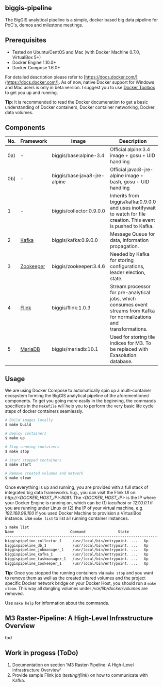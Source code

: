 ## biggis-pipeline
The BigGIS analytical pipeline is a simple, docker based big data pipeline for PoC's, demos and milestone meetings.

## Prerequisites
- Tested on Ubuntu/CentOS and Mac (with Docker Machine 0.7.0, VirtualBox 5+)
- Docker Engine 1.10.0+
- Docker Compose 1.6.0+

For detailed description please refer to [https://docs.docker.com/](https://docs.docker.com/). As of now, native Docker support for Windows and Mac users is only in beta version. I suggest you to use [Docker Toolbox](https://docs.docker.com/toolbox/overview/) to get you up and running.

**Tip**: It is recommended to read the Docker documenation to get a basic understanding of Docker containers, Docker container networking, Docker data volumes.

## Components
| No.   | Framework                                  | Image                        | Description                                                                                                               |
|-------|--------------------------------------------|------------------------------|---------------------------------------------------------------------------------------------------------------------------|
| 0a)   | -                                          | biggis/base:alpine-3.4       | Official alpine:3.4 image + gosu + UID handling                                                                           |
| 0b)   | -                                          | biggis/base:java8-jre-alpine | Official java:8-jre-alpine image + bash, gosu + UID handling                                                              |
| 1     | -                                          | biggis/collector:0.9.0.0     | Inherits from biggis/kafka:0.9.0.0 and uses inotifywait to watch for file creation. This event is pushed to Kafka.        |
| 2     | [Kafka](http://kafka.apache.org/)          | biggis/kafka:0.9.0.0         | Message Queue for data, information propagation.                                                                          |
| 3     | [Zookeeper](https://zookeeper.apache.org/) | biggis/zookeeper:3.4.6       | Needed by Kafka for storing configurations, leader election, state.                                                       |
| 4     | [Flink](https://flink.apache.org/)         | biggis/flink:1.0.3           | Stream processor for pre-analytical jobs, which consumes event streams from Kafka for normalizations and transformations. |
| 5     | [MariaDB](https://mariadb.org/)            | biggis/mariadb:10.1          | Used for storing tile indices for M3. To be replaced with Exasolution database.                                           |

## Usage
We are using Docker Compose to automatically spin up a multi-container ecosystem forming the BigGIS analytical pipeline of the aforementioned components. To get you going more easily in the beginning, the commands specifieds in the ```Makefile``` will help you to perform the very basic life cycle steps of docker containers seamlessly.

```sh
# Build images locally
$ make build

# Deploy containers
$ make up

# Stop running containers
$ make stop

# Start stopped containers
$ make start

# Remove created volumes and network
$ make clean
```

Once everything is up and running, you are provided with a full stack of integrated big data frameworks. E.g., you can visit the Flink UI on _http://<DOCKER_HOST_IP>:8081_. The _<DOCKER_HOST_IP>_ is the IP where your Docker Engine is running on, which can be (1) _localhost_ or _127.0.0.1_ if you are running under Linux or (2) the IP of your virtual machine, e.g. _192.168.99.100_ if you used Docker Machine to provision a VirtualBox instance. Use ```make list``` to list all running container instances.
```sh
$ make list
Name                          Command               State                       Ports
----------------------------------------------------------------------------------------------------------------------
biggispipeline_collector_1     /usr/local/bin/entrypoint. ...   Up      7203/tcp, 9092/tcp
biggispipeline_db_1            /usr/local/bin/entrypoint. ...   Up      0.0.0.0:3306->3306/tcp
biggispipeline_jobmanager_1    /usr/local/bin/entrypoint. ...   Up      0.0.0.0:6123->6123/tcp, 0.0.0.0:8081->8081/tcp
biggispipeline_kafka_1         /usr/local/bin/entrypoint. ...   Up      7203/tcp, 9092/tcp
biggispipeline_taskmanager_1   /usr/local/bin/entrypoint. ...   Up
biggispipeline_zookeeper_1     /usr/local/bin/entrypoint. ...   Up      2181/tcp, 2888/tcp, 3888/tcp
```

**Tip**: Once you stopped the running containers via ```make stop``` and you want to remove them as well as the created shared volumes and the project specific Docker network bridge on your Docker Host, you should run a ```make clean```. This way all dangling volumes under _/var/lib/docker/volumes_ are removed.

Use ```make help``` for information about the commands.

## M3 Raster-Pipeline: A High-Level Infrastructure Overview
tbd



## Work in progess (ToDo)
1. Documentation on section 'M3 Raster-Pipeline: A High-Level Infrastructure Overview'
2. Provide sample Flink job (_testing/flink_) on how to communicate with Kafka.

